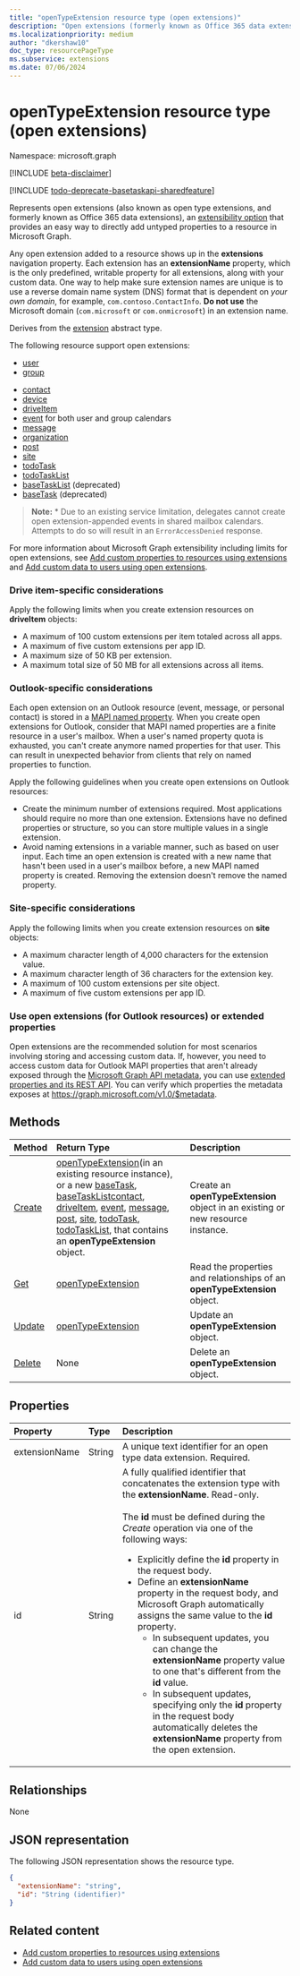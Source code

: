 ```yaml
---
title: "openTypeExtension resource type (open extensions)"
description: "Open extensions (formerly known as Office 365 data extensions) provide an easy way to directly add untyped properties to a resource in Microsoft Graph."
ms.localizationpriority: medium
author: "dkershaw10"
doc_type: resourcePageType
ms.subservice: extensions
ms.date: 07/06/2024
---
```


# openTypeExtension resource type (open extensions)

Namespace: microsoft.graph

[!INCLUDE [beta-disclaimer](../../includes/beta-disclaimer.md)]

[!INCLUDE [todo-deprecate-basetaskapi-sharedfeature](../includes/todo-deprecate-basetaskapi-sharedfeature.md)]

Represents open extensions (also known as open type extensions, and formerly known as Office 365 data extensions), an [extensibility option](/graph/extensibility-overview) that provides an easy way to directly add untyped properties to a resource in Microsoft Graph.

Any open extension added to a resource shows up in the **extensions** navigation property. Each extension has an **extensionName** property, which is the only predefined, writable property for all extensions, along with your custom data. One way to help make sure extension names are unique is to use a reverse domain name system (DNS) format that is dependent on _your own domain_, for example, `com.contoso.ContactInfo`. **Do not use** the Microsoft domain (`com.microsoft` or `com.onmicrosoft`) in an extension name.

Derives from the [extension](extension.md) abstract type.

The following resource support open extensions:

+ [user](/graph/api/resources/user)
+ [group](/graph/api/resources/group)
<!--+ [administrativeUnit](/graph/api/resources/administrativeunit)-->
+ [contact](/graph/api/resources/contact)
+ [device](/graph/api/resources/device)
+ [driveItem](driveitem.md)
+ [event](/graph/api/resources/event) for both user and group calendars
+ [message](/graph/api/resources/message)
+ [organization](/graph/api/resources/organization)
+ [post](/graph/api/resources/post)
+ [site](site.md)
+ [todoTask](todotask.md) 
+ [todoTaskList](todotasklist.md)
+ [baseTaskList](basetasklist.md) (deprecated)
+ [baseTask](basetask.md) (deprecated)

> **Note:** \* Due to an existing service limitation, delegates cannot create open extension-appended events in shared mailbox calendars. Attempts to do so will result in an `ErrorAccessDenied` response.

For more information about Microsoft Graph extensibility including limits for open extensions, see [Add custom properties to resources using extensions](/graph/extensibility-overview) and [Add custom data to users using open extensions](/graph/extensibility-open-users).

### Drive item-specific considerations

Apply the following limits when you create extension resources on **driveItem** objects:
- A maximum of 100 custom extensions per item totaled across all apps.
- A maximum of five custom extensions per app ID.
- A maximum size of 50 KB per extension.
- A maximum total size of 50 MB for all extensions across all items.

### Outlook-specific considerations

Each open extension on an Outlook resource (event, message, or personal contact) is stored in a [MAPI named property](/office/client-developer/outlook/mapi/mapi-named-properties). When you create open extensions for Outlook, consider that MAPI named properties are a finite resource in a user's mailbox. When a user's named property quota is exhausted, you can't create anymore named properties for that user. This can result in unexpected behavior from clients that rely on named properties to function.

Apply the following guidelines when you create open extensions on Outlook resources:

- Create the minimum number of extensions required. Most applications should require no more than one extension. Extensions have no defined properties or structure, so you can store multiple values in a single extension.
- Avoid naming extensions in a variable manner, such as based on user input. Each time an open extension is created with a new name that hasn't been used in a user's mailbox before, a new MAPI named property is created. Removing the extension doesn't remove the named property.

### Site-specific considerations

Apply the following limits when you create extension resources on **site** objects:
- A maximum character length of 4,000 characters for the extension value.
- A maximum character length of 36 characters for the extension key.
- A maximum of 100 custom extensions per site object.
- A maximum of five custom extensions per app ID.

### Use open extensions (for Outlook resources) or extended properties

Open extensions are the recommended solution for most scenarios involving storing and accessing custom data. If, however, you need to access custom data for Outlook MAPI properties that aren't already exposed through the [Microsoft Graph API metadata](/graph/traverse-the-graph#microsoft-graph-api-metadata), you can use [extended properties and its REST API](extended-properties-overview.md). You can verify which properties the metadata
exposes at https://graph.microsoft.com/v1.0/$metadata.

## Methods

| Method | Return Type | Description |
|:---------------|:--------|:----------|
|[Create](../api/opentypeextension-post-opentypeextension.md) | [openTypeExtension](opentypeextension.md)(in an existing resource instance), or a new [baseTask](basetask.md), [baseTaskList](basetasklist.md)[contact](contact.md), [driveItem](driveitem.md), [event](event.md), [message](message.md), [post](post.md), [site](site.md), [todoTask](todotask.md), [todoTaskList](todotasklist.md), that contains an **openTypeExtension** object. | Create an **openTypeExtension** object in an existing or new resource instance.|
|[Get](../api/opentypeextension-get.md) | [openTypeExtension](opentypeextension.md) |Read the properties and relationships of an **openTypeExtension** object.|
|[Update](../api/opentypeextension-update.md) | [openTypeExtension](opentypeextension.md) |Update an **openTypeExtension** object. |
|[Delete](../api/opentypeextension-delete.md) | None |Delete an **openTypeExtension** object. |

## Properties

| Property | Type | Description |
|:---------------|:--------|:----------|
|extensionName|String|A unique text identifier for an open type data extension. Required.|
|id|String| A fully qualified identifier that concatenates the extension type with the **extensionName**. Read-only. <br/><br/> The **id** must be defined during the *Create* operation via one of the following ways: <ul><li> Explicitly define the **id** property in the request body. <li> Define an **extensionName** property in the request body, and Microsoft Graph automatically assigns the same value to the **id** property. <ul><li> In subsequent updates, you can change the **extensionName** property value to one that's different from the **id** value. <li>In subsequent updates, specifying only the **id** property in the request body automatically deletes the **extensionName** property from the open extension.</ul></ul>|

## Relationships

None

## JSON representation

The following JSON representation shows the resource type.

<!-- {
  "blockType": "resource",
  "optionalProperties": [

  ],
  "@odata.type": "microsoft.graph.openTypeExtension"
}-->

```json
{
  "extensionName": "string",
  "id": "String (identifier)"
}
```

## Related content

+ [Add custom properties to resources using extensions](/graph/extensibility-overview)
+ [Add custom data to users using open extensions](/graph/extensibility-open-users)


<!-- uuid: 8fcb5dbc-d5aa-4681-8e31-b001d5168d79
2015-10-25 14:57:30 UTC -->
<!--
{
  "type": "#page.annotation",
  "description": "openTypeExtension resource",
  "keywords": "",
  "section": "documentation",
  "tocPath": "",
  "suppressions": []
}
-->
